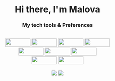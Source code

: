  <div align="center">
  <h1>Hi there, I'm Malova</h1>
  <h3>My tech tools & Preferences</h3>
  <br/>
  <img src='https://img.shields.io/badge/Linux-185886?style=flat&logo=linux'  style = 'width:80px; height: 25px'/>
  <img src='https://img.shields.io/badge/JavaScript-ebd727?style=flat&logo=javascript' style = 'width:80px; height: 25px' />
  <img src='https://img.shields.io/badge/HTML5-ebebeb?style=flat&logo=html5' style = 'width:80px; height: 25px' /> 
  <img src='https://img.shields.io/badge/CSS3-2775eb?style=flat&logo=css3' style = 'width:80px; height: 25px' />
  <br />
  <img src='https://img.shields.io/badge/React-333?style=flat&logo=react' style = 'width:80px; height: 25px' />
  <img src='https://img.shields.io/badge/NodeJs-e0675?style=flat&logo=node.js' style = 'width:80px; height: 25px' />
  <img src='https://img.shields.io/badge/MongoDB-e0675?style=flat&logo=mongodb' style = 'width:80px; height: 25px' />
  <br />
  <img src='https://img.shields.io/badge/Webpack-e0675?style=flat&logo=webpack' style = 'width:80px; height: 25px' />
  <img src='https://img.shields.io/badge/Git-fffada?style=flat&logo=git' style = 'width:80px; height: 25px' />
  <br />
  <br />
  
  <img src ='https://github-readme-stats.vercel.app/api?username=maloPRO&show_icons=true&theme=radical' /> 
  <img src = 'https://streak-stats.demolab.com/?user=maloPRO&theme=dark' />
</div>

<!---
maloPRO/maloPRO is a ✨ special ✨ repository because its `README.md` (this file) appears on your GitHub profile.
You can click the Preview link to take a look at your changes.
--->
